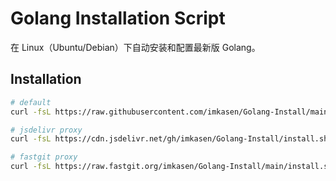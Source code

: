 # Golang Installation Script

在 Linux（Ubuntu/Debian）下自动安装和配置最新版 Golang。

## Installation

``` bash
# default
curl -fsL https://raw.githubusercontent.com/imkasen/Golang-Install/main/install.sh | bash

# jsdelivr proxy
curl -fsL https://cdn.jsdelivr.net/gh/imkasen/Golang-Install/install.sh | bash

# fastgit proxy
curl -fsL https://raw.fastgit.org/imkasen/Golang-Install/main/install.sh | bash
```
